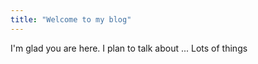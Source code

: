 ```yaml
---
title: "Welcome to my blog"
---
```


I'm glad you are here. I plan to talk about ...
Lots of things

